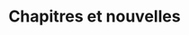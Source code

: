 ---
layout: home
title: "Chapitres et nouvelles"
tags: [blog, textes]
image:
  feature: typewriter.jpg
---